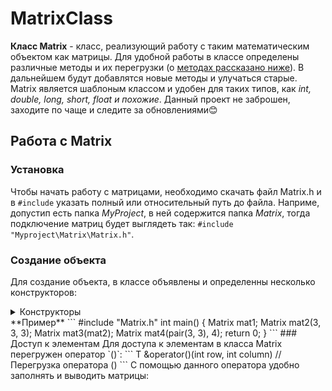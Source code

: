 # MatrixClass
**Класс Matrix** - класс, реализующий работу с таким математическим объектом как матрицы.
Для удобной работы в классе определены различные методы и их перегрузки (о [методах рассказано ниже]()). В дальнейшем будут добавлятся новые методы и улучаться старые. Matrix является шаблоным классом и удобен для таких типов, как *int, double, long, short, float и похожие*.
Данный проект не заброшен, заходите по чаще и следите за обновлениями😊
## Работа с Matrix
### Установка
Чтобы начать работу с матрицами, необходимо скачать файл Matrix.h и в `#include` указать полный или относительный путь до файла. Наприме, допустип есть папка *MyProject*, в ней содержится папка *Matrix*, тогда подключение матриц будет выглядеть так: `#include "Myproject\Matrix\Matrix.h"`.
### Создание объекта
Для создание объекта, в классе объявлены и определенны несколько конструкторов:
<details><summary>Конструкторы</summary>
```
Matrix() //Конструктор по умолчанию
Matrix(int rows, int columns, const T value = T()); //rwos и columns - количество строк и столбцов, value - значение заполнене матрицы при создании объекта (не обязательно)
Matrix(const Matrix<T> &mat); //Конструктор копирования
Matrix(const pair<int, int> size, const T value = T());//size - переменная типа int, где first - количество строк, second - столбцов
```
</details>
**Пример**
```
#include "Matrix.h"
int main()
{
    Matrix<int> mat1;
    Matrix<int> mat2(3, 3, 3);
    Matrix<int> mat3(mat2);
    Matrix<int> mat4(pair<int, int>(3, 3), 4);
    return 0;
}
```
### Доступ к элементам
Для доступа к элементам в класса Matrix перегружен оператор `()`:
```
T &operator()(int row, int column) //Перегрузка оператора ()
```
С помощью данного оператора удобно заполнять и выводить матрицы:



